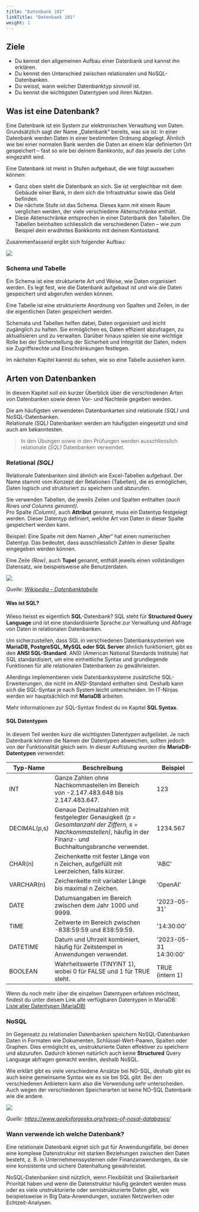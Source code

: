 ```yaml
---
title: "Datenbank 101"
linkTitle: "Datenbank 101"
weight: 1
---
```


## Ziele

- Du kennst den allgemeinen Aufbau einer Datenbank und kannst ihn erklären.
- Du kennst den Unterschied zwischen relationalen und NoSQL-Datenbanken.
- Du weisst, wann welcher Datenbanktyp sinnvoll ist.
- Du kennst die wichtigsten Datentypen und ihren Nutzen.

## Was ist eine Datenbank?

Eine Datenbank ist ein System zur elektronischen Verwaltung von Daten. Grundsätzlich sagt der Name „Datenbank“ bereits, was sie ist: In einer Datenbank werden Daten in einer bestimmten Ordnung abgelegt. Ähnlich wie bei einer normalen Bank werden die Daten an einem klar definierten Ort gespeichert – fast so wie bei deinem Bankkonto, auf das jeweils der Lohn eingezahlt wird.

Eine Datenbank ist meist in Stufen aufgebaut, die wie folgt aussehen können:

- Ganz oben steht die Datenbank an sich. Sie ist vergleichbar mit dem Gebäude einer Bank, in dem sich die Infrastruktur sowie das Geld befinden.
- Die nächste Stufe ist das Schema. Dieses kann mit einem Raum verglichen werden, der viele verschiedene Aktenschränke enthält.
- Diese Aktenschränke entsprechen in einer Datenbank den Tabellen. Die Tabellen beinhalten schliesslich die verschiedenen Daten – wie zum Beispiel dein erwähntes Bankkonto mit deinem Kontostand.

Zusammenfassend ergibt sich folgender Aufbau:

![](../images/Beispiel_Bank.png)

### Schema und Tabelle

Ein Schema ist eine strukturierte Art und Weise, wie Daten organisiert werden. Es legt fest, wie die Datenbank aufgebaut ist und wie die Daten gespeichert und abgerufen werden können.

Eine Tabelle ist eine strukturierte Anordnung von Spalten und Zeilen, in der die eigentlichen Daten gespeichert werden.

Schemata und Tabellen helfen dabei, Daten organisiert und leicht zugänglich zu halten. Sie ermöglichen es, Daten effizient abzufragen, zu aktualisieren und zu verwalten. Darüber hinaus spielen sie eine wichtige Rolle bei der Sicherstellung der Sicherheit und Integrität der Daten, indem sie Zugriffsrechte und Einschränkungen festlegen.

Im nächsten Kapitel kannst du sehen, wie so eine Tabelle aussehen kann.

## Arten von Datenbanken

In diesem Kapitel soll ein kurzer Überblick über die verschiedenen Arten von Datenbanken sowie deren Vor- und Nachteile gegeben werden.

Die am häufigsten verwendeten Datenbankarten sind relationale _(SQL)_ und NoSQL-Datenbanken.  
Relationale _(SQL)_ Datenbanken werden am häufigsten eingesetzt und sind auch am bekanntesten.

> In den Übungen sowie in den Prüfungen werden ausschliesslich relationale _(SQL)_ Datenbanken verwendet.

### Relational _(SQL)_

Relationale Datenbanken sind ähnlich wie Excel-Tabellen aufgebaut. Der Name stammt vom Konzept der Relationen (Tabellen), die es ermöglichen, Daten logisch und strukturiert zu speichern und abzurufen.

Sie verwenden Tabellen, die jeweils Zeilen und Spalten enthalten _(auch Rows und Columns genannt)_.  
Pro Spalte _(Column)_, auch **Attribut** genannt, muss ein Datentyp festgelegt werden. Dieser Datentyp definiert, welche Art von Daten in dieser Spalte gespeichert werden kann.

Beispiel: Eine Spalte mit dem Namen „Alter“ hat einen numerischen Datentyp. Das bedeutet, dass ausschliesslich Zahlen in dieser Spalte eingegeben werden können.

Eine Zeile _(Row)_, auch **Tupel** genannt, enthält jeweils einen vollständigen Datensatz, wie beispielsweise alle Benutzerdaten.

![](../images/Begriffe_relationaler_Datenbanken.png)

_Quelle: [Wikipedia – Datenbanktabelle](https://de.wikipedia.org/wiki/Datenbanktabelle)_

#### Was ist SQL?

Wieso heisst es eigentlich **SQL**-Datenbank? SQL steht für **Structured Query Language** und ist eine standardisierte Sprache zur Verwaltung und Abfrage von Daten in relationalen Datenbanken.

Um sicherzustellen, dass SQL in verschiedenen Datenbanksystemen wie **MariaDB, PostgreSQL, MySQL oder SQL Server** ähnlich funktioniert, gibt es den **ANSI SQL-Standard**. ANSI (American National Standards Institute) hat SQL standardisiert, um eine einheitliche Syntax und grundlegende Funktionen für alle relationalen Datenbanken zu gewährleisten.

Allerdings implementieren viele Datenbanksysteme zusätzliche SQL-Erweiterungen, die nicht im ANSI-Standard enthalten sind. Deshalb kann sich die SQL-Syntax je nach System leicht unterscheiden. Im IT-Ninjas werden wir hauptsächlich mit **MariaDB** arbeiten.

Mehr Informationen zur SQL-Syntax findest du im Kapitel **SQL Syntax**.

#### SQL Datentypen

In diesem Teil werden kurz die wichtigsten Datentypen aufgelistet.
Je nach Datenbank können die Namen der Datentypen abweichen, sollten jedoch von der Funktionalität gleich sein.
In dieser Auflistung wurden die **MariaDB-Datentypen** verwendet:

| Typ-Name     | Beschreibung                                                                                                                                                       | Beispiel              |
| ------------ | ------------------------------------------------------------------------------------------------------------------------------------------------------------------ | --------------------- |
| INT          | Ganze Zahlen ohne Nachkommastellen im Bereich von -2.147.483.648 bis 2.147.483.647.                                                                                | 123                   |
| DECIMAL(p,s) | Genaue Dezimalzahlen mit festgelegter Genauigkeit _(p = Gesamtanzahl der Ziffern, s = Nachkommastellen)_, häufig in der Finanz- und Buchhaltungsbranche verwendet. | 1234.567              |
| CHAR(n)      | Zeichenkette mit fester Länge von n Zeichen, aufgefüllt mit Leerzeichen, falls kürzer.                                                                             | 'ABC'                 |
| VARCHAR(n)   | Zeichenkette mit variabler Länge bis maximal n Zeichen.                                                                                                            | 'OpenAI'              |
| DATE         | Datumsangaben im Bereich zwischen dem Jahr 1000 und 9999.                                                                                                          | '2023-05-31'          |
| TIME         | Zeitwerte im Bereich zwischen -838:59:59 und 838:59:59.                                                                                                            | '14:30:00'            |
| DATETIME     | Datum und Uhrzeit kombiniert, häufig für Zeitstempel in Anwendungen verwendet.                                                                                     | '2023-05-31 14:30:00' |
| BOOLEAN      | Wahrheitswerte (TINYINT 1), wobei 0 für FALSE und 1 für TRUE steht.                                                                                                | TRUE (intern 1)       |

Wenn du noch mehr über die einzelnen Datentypen erfahren möchtest, findest du unter diesem Link alle verfügbaren Datentypen in MariaDB:  
[Liste aller Datentypen (MariaDB)](https://mariadb.com/kb/en/data-types/)

### NoSQL

Im Gegensatz zu relationalen Datenbanken speichern NoSQL-Datenbanken Daten in Formaten wie Dokumenten,
Schlüssel-Wert-Paaren, Spalten oder Graphen. Dies ermöglicht es, unstrukturierte Daten effektiver zu speichern und
abzurufen. Dadurch können natürlich auch keine **Structured** Query Language abfragen gemacht werden, deshalb NoSQL.

Wie erklärt gibt es viele verschiedene Ansätze bei NO-SQL, deshalb gibt es auch keine gemeinsame Syntax wie es sie bei
SQL gibt. Bei den verschiedenen Anbietern kann also die Verwendung sehr unterscheiden. Auch wegen der verschiedenen
Speicherarten ist keine NO-SQL Datenbank wie die andere.

![](../images/NoSQLDatabases.jpg)

_Quelle: https://www.geeksforgeeks.org/types-of-nosql-databases/_

### Wann verwende ich welche Datenbank?

Eine relationale Datenbank eignet sich gut für Anwendungsfälle, bei denen eine komplexe Datenstruktur mit starken
Beziehungen zwischen den Daten besteht, z. B. in Unternehmenssystemen oder Finanzanwendungen, da sie eine konsistente
und sichere Datenhaltung gewährleistet.

NoSQL-Datenbanken sind nützlich, wenn Flexibilität und Skalierbarkeit Priorität haben und wenn die Datenstruktur häufig
geändert werden muss oder es viele unstrukturierte oder semistrukturierte Daten gibt, wie beispielsweise in Big
Data-Anwendungen, sozialen Netzwerken oder Echtzeit-Analysen.
